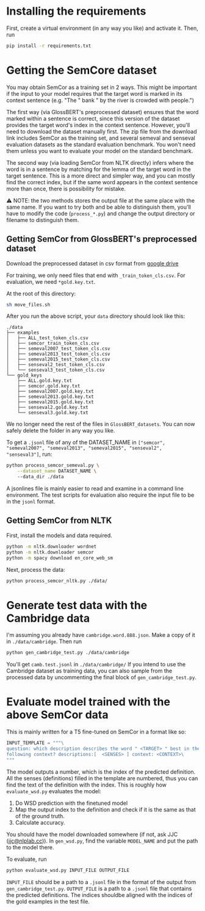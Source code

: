 # Installing the requirements
First, create a virtual environment (in any way you like) and activate it.
Then, run
```bash
pip install -r requirements.txt
```

# Getting the SemCore dataset

You may obtain SemCor as a training set in 2 ways. This might be important if the input to your model requires that the target word is marked in its context sentence (e.g. "The " bank " by the river is crowded with people.")

The first way (via GlossBERT's preprocessed dataset) ensures that the word marked within a sentence is correct, since this version of the dataset provides the target word's index in the context sentence. However, you'll need to download the dataset manually first. The zip file from the download link includes SemCor as the training set, and several semeval and senseval evaluation datasets as the standard evaluation benchmark. You won't need them unless you want to evaluate your model on the standard benchmark.

The second way (via loading SemCor from NLTK directly) infers where the word is in a sentence by matching for the lemma of the target word in the target sentence. This is a more direct and simpler way, and you can mostly find the correct index, but if the same word appears in the context sentence more than once, there is possibility for mistake. 

⚠️ NOTE: the two methods stores the output file at the same place with the same name. If you want to try both and be able to distinguish them, you'll have to modify the code (`process_*.py`) and change the output directory or filename to distinguish them.

## Getting SemCor from GlossBERT's preprocessed dataset
Download the preprocessed dataset in csv format from [google drive](https://drive.google.com/file/d/1OA-Ux6N517HrdiTDeGeIZp5xTq74Hucf/view)

For training, we only need files that end with `_train_token_cls.csv`.
For evaluation, we need `*gold.key.txt`.

At the root of this directory:

```bash
sh move_files.sh
```
After you run the above script, your `data` directory should look like this:

```
./data
├── examples
│   ├── ALL_test_token_cls.csv
│   ├── semcor_train_token_cls.csv
│   ├── semeval2007_test_token_cls.csv
│   ├── semeval2013_test_token_cls.csv
│   ├── semeval2015_test_token_cls.csv
│   ├── senseval2_test_token_cls.csv
│   └── senseval3_test_token_cls.csv
└── gold_keys
    ├── ALL.gold.key.txt
    ├── semcor.gold.key.txt
    ├── semeval2007.gold.key.txt
    ├── semeval2013.gold.key.txt
    ├── semeval2015.gold.key.txt
    ├── senseval2.gold.key.txt
    └── senseval3.gold.key.txt
 ```

We no longer need the rest of the files in `GlossBERT_datasets`. You can now safely delete the folder in any way you like.

To get a `.jsonl` file of any of the DATASET_NAME in `["semcor", "semeval2007", "semeval2013", "semeval2015", "senseval2", "senseval3"]`, run:
```bash
python process_semcor_semeval.py \
    --dataset_name DATASET_NAME \ 
    --data_dir ./data
```

A jsonlines file is mainly easier to read and examine in a command line environment. The test scripts for evaluation also require the input file to be in the `jsonl` format.

## Getting SemCor from NLTK

First, install the models and data required.
```bash
python -m nltk.downloader wordnet
python -m nltk.downloader semcor
python -m spacy download en_core_web_sm
```

Next, process the data:
```bash
python process_semcor_nltk.py ./data/
```

# Generate test data with the Cambridge data
I'm assuming you already have `cambridge.word.888.json`. Make a copy of it in `./data/cambridge`.
Then run
```bash
python gen_cambridge_test.py ./data/cambridge
```

You'll get `camb.test.jsonl` in `./data/cambridge/`
If you intend to use the Cambridge dataset as training data, you can also sample from the processed data by uncommenting the final block of `gen_cambridge_test.py`.

# Evaluate model trained with the above SemCor data
This is mainly written for a T5 fine-tuned on SemCor in a format like so:
```python
INPUT_TEMPLATE = """\
question: which description describes the word " <TARGET> " best in the \
following context? descriptions:[  <SENSES> ] context: <CONTEXT>\
"""
```

The model outputs a number, which is the index of the predicted definition. All the senses (definitions) filled in the template are numbered, thus you can find the text of the definition with the index. This is roughly how `evaluate_wsd.py` evaluates the model:
1. Do WSD prediction with the finetuned model
2. Map the output index to the definition and check if it is the same as that of the ground truth.
3. Calculate accuracy.

You should have the model downloaded somewhere (if not, ask JJC (jjc@nlplab.cc)). In `gen_wsd.py`, find the variable `MODEL_NAME` and put the path to the model there.

To evaluate, run
```bash
python evaluate_wsd.py INPUT_FILE OUTPUT_FILE
```

`INPUT_FILE` should be a path to a `.jsonl` file in the format of the output from `gen_cambridge_test.py`. 
`OUTPUT_FILE` is a path to a `.jsonl` file that contains the predicted definitions. The indices shouldbe aligned with the indices of the gold examples in the test file.
